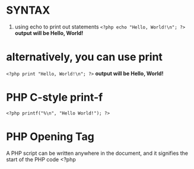 # SYNTAX
1. using echo to print out statements
`<?php
    echo "Hello, World!\n";
?>`
**output will be Hello, World!**

# alternatively, you can use print
`<?php
    print "Hello, World!\n";
?>`
**output will be Hello, World!**

# PHP C-style print-f 
`<?php
    printf("%\n", "Hello World!");
?>`


# PHP Opening Tag
 A PHP script can be written anywhere in the document, and
it signifies the start of the PHP code <?php